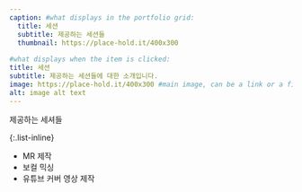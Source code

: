 ```yaml
---
caption: #what displays in the portfolio grid:
  title: 세션
  subtitle: 제공하는 세션들
  thumbnail: https://place-hold.it/400x300
  
#what displays when the item is clicked:
title: 세션
subtitle: 제공하는 세션들에 대한 소개입니다. 
image: https://place-hold.it/400x300 #main image, can be a link or a file in assets/img/portfolio
alt: image alt text
---
```



제공하는 세셔들  

{:.list-inline}  

- MR 제작  
- 보컬 믹싱  
- 유튜브 커버 영상 제작  
